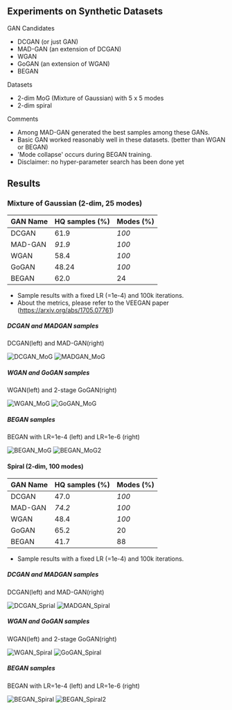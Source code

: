 ## Experiments on Synthetic Datasets

GAN Candidates
- DCGAN (or just GAN)
- MAD-GAN (an extension of DCGAN)
- WGAN
- GoGAN (an extension of WGAN)
- BEGAN

Datasets
- 2-dim MoG (Mixture of Gaussian) with 5 x 5 modes
- 2-dim spiral

Comments
- Among MAD-GAN generated the best samples among these GANs.
- Basic GAN worked reasonably well in these datasets. (better than WGAN or BEGAN)
- 'Mode collapse' occurs during BEGAN training.
- Disclaimer: no hyper-parameter search has been done yet


## Results

### Mixture of Gaussian (2-dim, 25 modes)

| GAN Name | HQ samples (%) | Modes (%) |
|----|----|----|
| DCGAN | 61.9 | *100* |
| MAD-GAN | *91.9* | *100* |
| WGAN | 58.4 | *100* |
| GoGAN | 48.24 | *100* |
| BEGAN | 62.0 | 24 |

- Sample results with a fixed LR (=1e-4) and 100k iterations.
- About the metrics, please refer to the VEEGAN paper (https://arxiv.org/abs/1705.07761)

##### DCGAN and MADGAN samples

DCGAN(left) and MAD-GAN(right)

![DCGAN_MoG](DCGAN_SynMoG_toydisc_toydisc_LR=0.0001.gif) ![MADGAN_MoG](MADGAN_SynMoG_toydisc_toydisc_LR=0.0001_NGEN=8.gif)

##### WGAN and GoGAN samples

WGAN(left) and 2-stage GoGAN(right)

![WGAN_MoG](WGAN_SynMoG_toydisc_toydisc_WClip=0.1_LR=0.0001.gif) ![GoGAN_MoG](GoGAN_SynMoG_toydisc_toydisc_WClip=0.1_LR=0.0001.gif)

##### BEGAN samples

BEGAN with LR=1e-4 (left) and LR=1e-6 (right)

![BEGAN_MoG](BEGAN_SynMoG_toydisc_toydisc_LR=0.0001.gif)
![BEGAN_MoG2](BEGAN_SynMoG_toydisc_toydisc_LR=1e-06.gif)


#### Spiral (2-dim, 100 modes)

| GAN Name | HQ samples (%) | Modes (%) |
|----|----|----|
| DCGAN | 47.0 | *100* |
| MAD-GAN | *74.2* | *100* |
| WGAN | 48.4 | *100* |
| GoGAN | 65.2 | 20 |
| BEGAN | 41.7 | 88 |

- Sample results with a fixed LR (=1e-4) and 100k iterations.

##### DCGAN and MADGAN samples

DCGAN(left) and MAD-GAN(right)

![DCGAN_Sprial](DCGAN_SynSpiral_toydisc_toydisc_LR=0.0001.gif) ![MADGAN_Spiral](MADGAN_SynSpiral_toydisc_toydisc_LR=0.0001_NGEN=8.gif)

##### WGAN and GoGAN samples

WGAN(left) and 2-stage GoGAN(right)

![WGAN_Spiral](WGAN_SynSpiral_toydisc_toydisc_WClip=0.1_LR=0.0001.gif) ![GoGAN_Spiral](GoGAN_SynSpiral_toydisc_toydisc_WClip=0.1_LR=0.0001.gif)

##### BEGAN samples

BEGAN with LR=1e-4 (left) and LR=1e-6 (right)

![BEGAN_Spiral](BEGAN_SynSpiral_toydisc_toydisc_LR=0.0001.gif)
![BEGAN_Spiral2](BEGAN_SynSpiral_toydisc_toydisc_LR=1e-06.gif)
